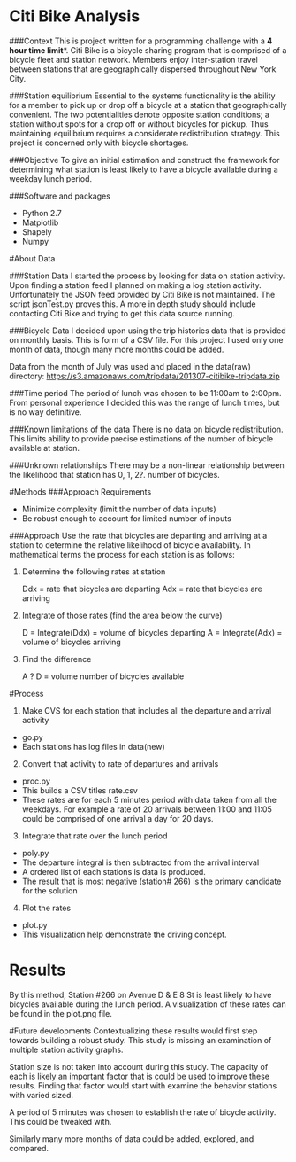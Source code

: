Citi Bike Analysis
========

###Context
This is project written for a programming challenge with a **4 hour time limit***. Citi Bike is a bicycle sharing program that is comprised of a bicycle fleet and station network. Members enjoy inter-station travel between stations that are geographically dispersed throughout New York City.

###Station equilibrium
Essential to the systems functionality is the ability for a member to pick up or drop off a bicycle at a station that geographically convenient. The two potentialities denote opposite station conditions; a station without spots for a drop off or without bicycles for pickup. Thus maintaining equilibrium requires a considerate redistribution strategy. This project is concerned only with bicycle shortages.

###Objective
To give an initial estimation and construct the framework for determining what station is least likely to have a bicycle available during a weekday lunch period. 

###Software and packages
* Python 2.7
* Matplotlib
* Shapely
* Numpy


#About Data

###Station Data
I started the process by looking for data on station activity. Upon finding a station feed I planned on making a log station activity. Unfortunately the JSON feed provided by Citi Bike is not maintained. The script jsonTest.py proves this. A more in depth study should include contacting Citi Bike and trying to get this data source running.

###Bicycle Data
I decided upon using the trip histories data that is provided on monthly basis. This is form of a CSV file. For this project I used only one month of data, though many more months could be added. 

Data from the month of July was used and placed in the data(raw) directory:
https://s3.amazonaws.com/tripdata/201307-citibike-tripdata.zip

###Time period
The period of lunch was chosen to be 11:00am to 2:00pm. From personal experience I decided this was the range of lunch times, but is no way definitive. 

###Known limitations of the data
There is no data on bicycle redistribution. This limits ability to provide precise estimations of the number of bicycle available at station.

###Unknown relationships
There may be a non-linear relationship between the likelihood that station has 0, 1, 2?. number of bicycles. 

#Methods
###Approach  Requirements
* Minimize complexity (limit the number of data inputs)
* Be robust enough to account for limited number of inputs

###Approach
Use the rate that bicycles are departing and arriving at a station to determine the relative likelihood of bicycle availability. In mathematical terms the process for each station is as follows:

1) Determine the following rates at station

    Ddx = rate that bicycles are departing
    Adx = rate that bicycles are arriving

2) Integrate of those rates (find the area below the curve)

    D = Integrate(Ddx) = volume of bicycles departing
    A = Integrate(Adx) = volume of bicycles arriving

3) Find the difference
    
    A ? D = volume number of bicycles available

#Process
1)	Make CVS for each station that includes all the departure and arrival activity
* go.py
* Each stations has log files in data(new)

2) Convert that activity to rate of departures and arrivals 
* proc.py
* This builds a CSV titles rate.csv
* These rates are for each 5 minutes period with data taken from all the weekdays. For example a rate of 20 arrivals between 11:00 and 11:05 could be comprised of one arrival a day for 20 days. 

3) Integrate that rate over the lunch period
* poly.py 
* The departure integral is then subtracted from the arrival interval
*  A ordered list of each stations is data is produced.
* The result that is most negative (station# 266) is the primary candidate for the solution

4) Plot the rates
* plot.py
* This visualization help demonstrate the driving concept. 

# Results 
By this method, Station #266 on Avenue D & E 8 St is least likely to have bicycles available during the lunch period. A visualization of these rates can be found in the plot.png file.

#Future developments
Contextualizing these results would first step towards building a robust study. This study is missing an examination of multiple station activity graphs.

Station size is not taken into account during this study. The capacity of each is likely an important factor that is could be used to improve these results. Finding that factor would start with examine the behavior stations with varied sized.

A period of 5 minutes was chosen to establish the rate of bicycle activity. This could be tweaked with.  

Similarly many more months of data could be added, explored, and compared. 
